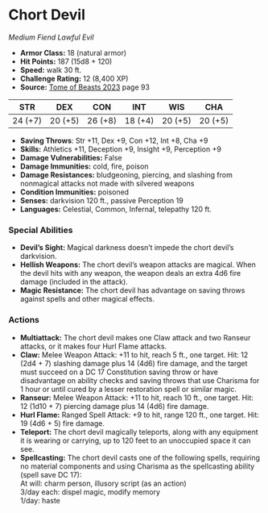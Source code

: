 # Chort Devil

*Medium* *Fiend* *Lawful Evil*

- **Armor Class:** 18 (natural armor)
- **Hit Points:** 187 (15d8 + 120)
- **Speed:** walk 30 ft.
- **Challenge Rating:** 12 (8,400 XP)
- **Source:** [Tome of Beasts 2023](https://koboldpress.com/kpstore/product/tome-of-beasts-1-2023-edition/) page 93

| STR | DEX | CON | INT | WIS | CHA |
| --- | --- | --- | --- | --- | --- |
| 24 (+7) | 20 (+5) | 26 (+8) | 18 (+4) | 20 (+5) | 20 (+5) |

- **Saving Throws**: Str +11, Dex +9, Con +12, Int +8, Cha +9
- **Skills:** Athletics +11, Deception +9, Insight +9, Perception +9
- **Damage Vulnerabilities:** False
- **Damage Immunities:** cold, fire, poison
- **Damage Resistances:** bludgeoning, piercing, and slashing from nonmagical attacks not made with silvered weapons
- **Condition Immunities:** poisoned
- **Senses:** darkvision 120 ft., passive Perception 19
- **Languages:** Celestial, Common, Infernal, telepathy 120 ft.

### Special Abilities

- **Devil’s Sight:** Magical darkness doesn’t impede the chort devil’s darkvision.
- **Hellish Weapons:** The chort devil’s weapon attacks are magical. When the devil hits with any weapon, the weapon deals an extra 4d6 fire damage (included in the attack).
- **Magic Resistance:** The chort devil has advantage on saving throws against spells and other magical effects.

### Actions

- **Multiattack:** The chort devil makes one Claw attack and two Ranseur attacks, or it makes four Hurl Flame attacks.
- **Claw:** Melee Weapon Attack: +11 to hit, reach 5 ft., one target. Hit: 12 (2d4 + 7) slashing damage plus 14 (4d6) fire damage, and the target must succeed on a DC 17 Constitution saving throw or have disadvantage on ability checks and saving throws that use Charisma for 1 hour or until cured by a lesser restoration spell or similar magic.
- **Ranseur:** Melee Weapon Attack: +11 to hit, reach 10 ft., one target. Hit: 12 (1d10 + 7) piercing damage plus 14 (4d6) fire damage.
- **Hurl Flame:** Ranged Spell Attack: +9 to hit, range 120 ft., one target. Hit: 19 (4d6 + 5) fire damage.
- **Teleport:** The chort devil magically teleports, along with any equipment it is wearing or carrying, up to 120 feet to an unoccupied space it can see.
- **Spellcasting:** The chort devil casts one of the following spells, requiring no material components and using Charisma as the spellcasting ability (spell save DC 17):<br>At will: charm person, illusory script (as an action)<br>3/day each: dispel magic, modify memory<br>1/day: haste

